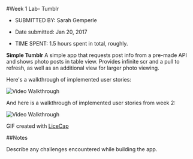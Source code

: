 #Week 1 Lab- Tumblr


* SUBMITTED BY: Sarah Gemperle

* Date submitted: Jan 20, 2017
 
* TIME SPENT: 1.5 hours spent in total, roughly.




**Simple Tumblr** A simple app that requests post info from a pre-made API
                  and shows photo posts in table view. Provides infinite scr                  and a pull to refresh, as well as an additional view for larger photo viewing.

Here's a walkthrough of implemented user stories:

<img src='http://i.imgur.com/xt6taDf.gif' title='Video Walkthrough' width='' alt='Video Walkthrough' />


And here is a walkthrough of implemented user stories from week 2:

<img src='http://i.imgur.com/lgNfouh.gif' title='Video Walkthrough' width='' alt='Video Walkthrough' />


GIF created with [LiceCap](http://cockos.com/licecap/)

##Notes

Describe any challenges encountered while building the app.



